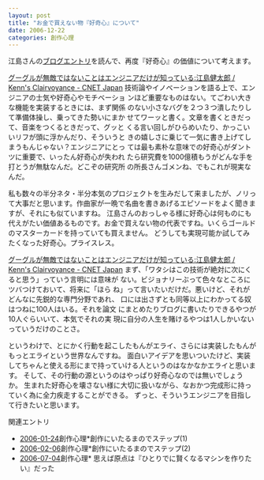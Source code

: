 ```yaml
---
layout: post
title: "お金で買えない物『好奇心』について"
date: 2006-12-22
categories: 創作心理
---
```

江島さんの[ブログエントリ](http://blog.japan.cnet.com/kenn/archives/003431.html)を読んで、再度『好奇心』の価値について考えます。

 [グーグルが無敵ではないことはエンジニアだけが知っている:江島健太郎 / Kenn's Clairvoyance - CNET Japan](http://blog.japan.cnet.com/kenn/archives/003431.html)
 技術論やイノベーションを語る上で、エンジニアの士気や好奇心やモチベーショ
 ンほど重要なものはない。てごわい大きな機能を実装するときには、まず関係
 のない小さなバグを２つ３つ潰したりして準備体操し、乗ってきた勢いにまか
 せてワーッと書く。文章を書くときだって、音楽をつくるときだって、グッと
 くる言い回しがひらめいたり、かっこいいリフが頭に浮かんだり、そういうと
 きの嬉しさに乗じて一気に書き上げてしまうもんじゃない？エンジニアにとっ
 ては最も素朴な意味での好奇心がダントツに重要で、いったん好奇心が失われ
 たら研究費を1000億積もうがどんな手を打とうが無駄なんだ。どこぞの研究所
 の所長さんゴメンね、でもこれが現実なんだ。

私も数々の半分ネタ・半分本気のプロジェクトを生みだして来ましたが、ノリって大事だと思います。作曲家が一晩で名曲を書きあげるエピソードをよく聞きますが、それにも似ていますね。
江島さんのおっしゃる様に好奇心は何ものにも代えがたい価値あるものです。お金で買えない物の代表ですね。いくらゴールドのマスターカードを持っていても買えません。
どうしても実現可能か試してみたくなった好奇心。プライスレス。

 [グーグルが無敵ではないことはエンジニアだけが知っている:江島健太郎 / Kenn's Clairvoyance - CNET Japan](http://blog.japan.cnet.com/kenn/archives/003431.html)
 まず、「ワタシはこの技術が絶対に次にくると思う」っていう言明には意味が
 ない。ビジョナリーぶって色々なところにツバつけておいて、将来に「ほら
 ね」って言いたいだけだ。悪いけど、それがどんなに先鋭的な専門分野であれ、
 口には出さずとも同等以上にわかってる奴はつねに100人はいる。それを論文
 にまとめたりブログに書いたりできるやつが10人ぐらいいて、本気でそれの実
 現に自分の人生を賭けるやつは1人しかいないっていうだけのことさ。

というわけで、とにかく行動を起こしたもんがエライ、さらには実装したもんがもっとエライという世界なんですね。
面白いアイデアを思いついたけど、実装してちゃんと使える形にまで持っていける人というのはなかなかエライと思います。
そして、その行動の源というのはやっぱり好奇心なのでは無いでしょうか。
生まれた好奇心を壊さない様に大切に扱いながら、なおかつ完成形に持っていく為に全力疾走することができる。
ずっと、そういうエンジニアを目指して行きたいと思います。

関連エントリ
- [2006-01-24](/blog-archive/2006/01/24/post/)創作心理*創作にいたるまのでステップ(1)
- [2006-02-06](/blog-archive/2006/02/06/post/)創作心理*創作にいたるまのでステップ(2)
- [2006-07-04](/blog-archive/2006/07/04/post/)創作心理* 思えば原点は『ひとりでに賢くなるマシンを作りたい』だった
